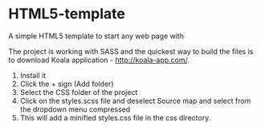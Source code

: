 # HTML5-template
A simple HTML5 template to start any web page with

The project is working with SASS and the quickest way to build the files is to download Koala application - http://koala-app.com/.

1. Install it
2. Click the + sign (Add folder)
3. Select the CSS folder of the project
4. Click on the styles.scss file and deselect Source map and select from the dropdown menu compressed
5. This will add a minified styles.css file in the css directory.
